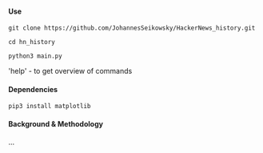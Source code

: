 #### Use
`git clone https://github.com/JohannesSeikowsky/HackerNews_history.git`

`cd hn_history`

`python3 main.py`

'help' - to get overview of commands

#### Dependencies
`pip3 install matplotlib`

#### Background & Methodology
...